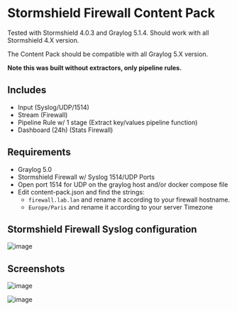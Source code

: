 # Stormshield Firewall Content Pack

Tested with Stormshield 4.0.3 and Graylog 5.1.4. Should work with all Stormshield 4.X version.

The Content Pack should be compatible with all Graylog 5.X version.

**Note this was built without extractors, only pipeline rules.**

## Includes

* Input (Syslog/UDP/1514)
* Stream (Firewall)
* Pipeline Rule w/ 1 stage (Extract key/values pipeline function)
* Dashboard (24h) (Stats Firewall)


## Requirements
* Graylog 5.0 
* Stormshield Firewall w/ Syslog 1514/UDP Ports
* Open port 1514 for UDP on the graylog host and/or docker compose file
* Edit content-pack.json and find the strings:
  - `firewall.lab.lan` and rename it according to your firewall hostname.
  - `Europe/Paris` and rename it according to your server Timezone

## Stormshield Firewall Syslog configuration

![image](https://github.com/s0p4L1n3/Graylog_Content_Pack_Stormshield_Firewall/assets/126569468/782b29be-29df-4fc5-aa48-25079b76d60f)


## Screenshots

![image](https://github.com/s0p4L1n3/Graylog_Content_Pack_Stormshield_Firewall/assets/126569468/39372f8d-a38c-4829-bf1f-5c3d49360a0b)

![image](https://github.com/s0p4L1n3/Graylog_Content_Pack_Stormshield_Firewall/assets/126569468/be4acea1-8c85-4c36-8b3b-163f2c59b8b4)
